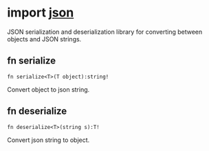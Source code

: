 # import [json](https://github.com/nature-lang/nature/tree/master/std/json/main.n)

JSON serialization and deserialization library for converting between objects and JSON strings.

## fn serialize

```
fn serialize<T>(T object):string!
```

Convert object to json string.

## fn deserialize

```
fn deserialize<T>(string s):T!
```

Convert json string to object.